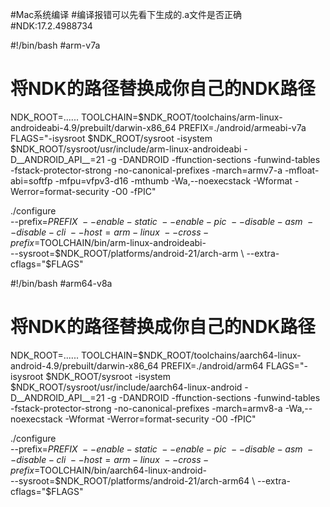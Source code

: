 #Mac系统编译
#编译报错可以先看下生成的.a文件是否正确
#NDK:17.2.4988734

#!/bin/bash
#arm-v7a
# 将NDK的路径替换成你自己的NDK路径
NDK_ROOT=......
TOOLCHAIN=$NDK_ROOT/toolchains/arm-linux-androideabi-4.9/prebuilt/darwin-x86_64
PREFIX=./android/armeabi-v7a
FLAGS="-isysroot $NDK_ROOT/sysroot -isystem $NDK_ROOT/sysroot/usr/include/arm-linux-androideabi -D__ANDROID_API__=21 -g -DANDROID -ffunction-sections -funwind-tables -fstack-protector-strong -no-canonical-prefixes -march=armv7-a -mfloat-abi=softfp -mfpu=vfpv3-d16 -mthumb -Wa,--noexecstack -Wformat -Werror=format-security  -O0 -fPIC"

./configure \
--prefix=$PREFIX \
--enable-static \
--enable-pic \
--disable-asm \
--disable-cli \
--host=arm-linux \
--cross-prefix=$TOOLCHAIN/bin/arm-linux-androideabi- \
--sysroot=$NDK_ROOT/platforms/android-21/arch-arm \
--extra-cflags="$FLAGS"


#!/bin/bash
#arm64-v8a
# 将NDK的路径替换成你自己的NDK路径
NDK_ROOT=......
TOOLCHAIN=$NDK_ROOT/toolchains/aarch64-linux-android-4.9/prebuilt/darwin-x86_64
PREFIX=./android/arm64
FLAGS="-isysroot $NDK_ROOT/sysroot -isystem $NDK_ROOT/sysroot/usr/include/aarch64-linux-android -D__ANDROID_API__=21 -g -DANDROID -ffunction-sections -funwind-tables -fstack-protector-strong -no-canonical-prefixes -march=armv8-a -Wa,--noexecstack -Wformat -Werror=format-security  -O0 -fPIC"

./configure \
--prefix=$PREFIX \
--enable-static \
--enable-pic \
--disable-asm \
--disable-cli \
--host=arm-linux \
--cross-prefix=$TOOLCHAIN/bin/aarch64-linux-android- \
--sysroot=$NDK_ROOT/platforms/android-21/arch-arm64 \
--extra-cflags="$FLAGS"